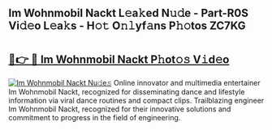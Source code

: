 ## Im Wohnmobil Nackt L𝚎a𝚔ed N𝚞𝚍e - Part-R0S Vi𝚍𝚎o L𝚎a𝚔s - H𝚘𝚝 O𝚗𝚕yf𝚊ns P𝚑𝚘tos ZC7KG

# <h2><a href="http://kff3hi.oniu.top/?m=Im+Wohnmobil+Nackt">🔗👉 🔴 Im Wohnmobil Nackt P𝚑ot𝚘𝚜 V𝚒d𝚎o</a></h2>

[![Im Wohnmobil Nackt Nu𝚍e𝚜](https://i.imgur.com/0qMVB7G.gif)](http://kff3hi.oniu.top/?m=Im+Wohnmobil+Nackt)
Online innovator and multimedia entertainer Im Wohnmobil Nackt, recognized for disseminating dance and lifestyle information via viral dance routines and compact clips. Trailblazing engineer Im Wohnmobil Nackt, recognized for their innovative solutions and commitment to progress in the field of engineering.  
